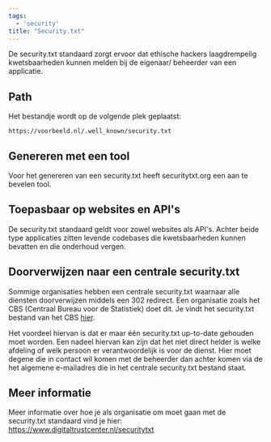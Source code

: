 ```yaml
---
tags:
  - 'security'
title: "Security.txt"
---
```


De security.txt standaard zorgt ervoor dat ethische hackers laagdrempelig kwetsbaarheden kunnen melden bij de eigenaar/ beheerder van een applicatie.

## Path
Het bestandje wordt op de volgende plek geplaatst: 

`https://voorbeeld.nl/.well_known/security.txt`

## Genereren met een tool
Voor het genereren van een security.txt heeft securitytxt.org een aan te bevelen tool.

## Toepasbaar op websites en API's
De security.txt standaard geldt voor zowel websites als API's. Achter beide type applicaties zitten levende codebases die kwetsbaarheden kunnen bevatten en die onderhoud vergen.

## Doorverwijzen naar een centrale security.txt
Sommige organisaties hebben een centrale security.txt waarnaar alle diensten doorverwijzen middels een 302 redirect. Een organisatie zoals het CBS (Centraal Bureau voor de Statistiek) doet dit. Je vindt het security.txt bestand van het CBS [ hier](https://www.cbs.nl/.well-known/security.txt).

Het voordeel hiervan is dat er maar één security.txt up-to-date gehouden moet worden. Een nadeel hiervan kan zijn dat het niet direct helder is welke afdeling of welk persoon er verantwoordelijk is voor de dienst. Hier moet degene die in contact wil komen met de beheerder dan achter komen via de het algemene e-mailadres die in het centrale security.txt bestand staat.  

## Meer informatie
Meer informatie over hoe je als organisatie om moet gaan met de security.txt standaard vind je hier: 
https://www.digitaltrustcenter.nl/securitytxt